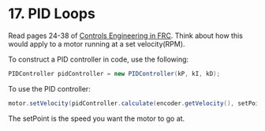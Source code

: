 # 17. PID Loops

Read pages 24-38 of [Controls Engineering in FRC](https://file.tavsys.net/control/controls-engineering-in-frc.pdf). Think about how this would apply to a motor running at a set velocity(RPM). 

To construct a PID controller in code, use the following:
```java
PIDController pidController = new PIDController(kP, kI, kD);
```

To use the PID controller:
```java
motor.setVelocity(pidController.calculate(encoder.getVelocity(), setPoint));
```
The setPoint is the speed you want the motor to go at.